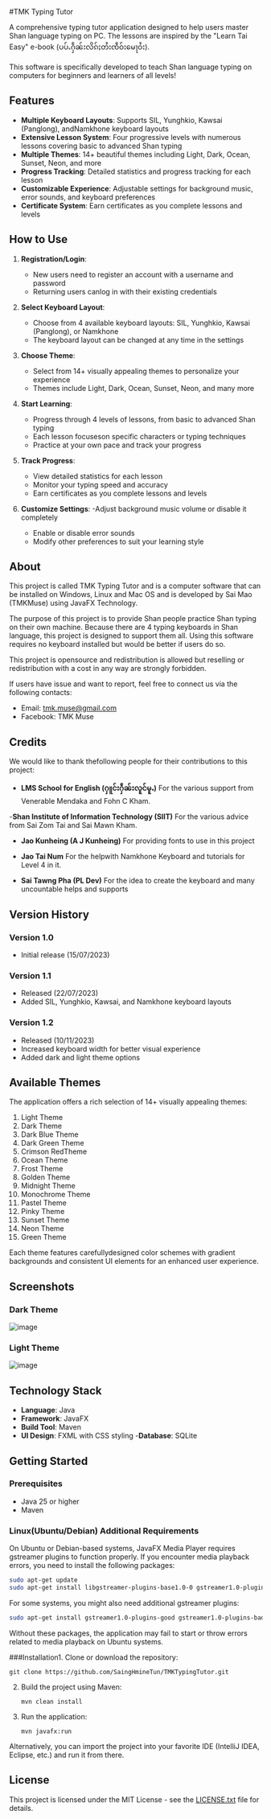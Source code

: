 #TMK Typing Tutor

A comprehensive typing tutor application designed to help users master Shan language typing on PC. The lessons are inspired by the "Learn Tai Easy" e-book (ပပ်ႉႁဵၼ်းလိၵ်ႈတႆးၸဵဝ်းမေႃဝႆး).

This software is specifically developed to teach Shan language typing on computers for beginners and learners of all levels!

## Features

- **Multiple Keyboard Layouts**: Supports SIL, Yunghkio, Kawsai (Panglong), andNamkhone keyboard layouts
- **Extensive Lesson System**: Four progressive levels with numerous lessons covering basic to advanced Shan typing
- **Multiple Themes**: 14+ beautiful themes including Light, Dark, Ocean, Sunset, Neon, and more
- **Progress Tracking**: Detailed statistics and progress tracking for each lesson
- **Customizable Experience**: Adjustable settings for background music, error sounds, and keyboard preferences
- **Certificate System**: Earn certificates as you complete lessons and levels

## How to Use

1. **Registration/Login**: 
   - New users need to register an account with a username and password
   - Returning users canlog in with their existing credentials

2. **Select Keyboard Layout**:
   - Choose from 4 available keyboard layouts: SIL, Yunghkio, Kawsai (Panglong), or Namkhone
   - The keyboard layout can be changed at any time in the settings

3. **Choose Theme**:
   - Select from 14+ visually appealing themes to personalize your experience
   - Themes include Light, Dark, Ocean, Sunset, Neon, and many more

4. **Start Learning**:
   - Progress through 4 levels of lessons, from basic to advanced Shan typing
   - Each lesson focuseson specific characters or typing techniques
   - Practice at your own pace and track your progress

5. **Track Progress**:
   - View detailed statistics for each lesson
   - Monitor your typing speed and accuracy
   - Earn certificates as you complete lessons and levels

6. **Customize Settings**:
   -Adjust background music volume or disable it completely
   - Enable or disable error sounds
   - Modify other preferences to suit your learning style

## About

This project is called TMK Typing Tutor and is a computer software that can be installed on Windows, Linux and Mac OS and is developed by Sai Mao (TMKMuse) using JavaFX Technology.

The purpose of this project is to provide Shan people practice Shan typing on their own machine. Because there are 4 typing keyboards in Shan language, this project is designed to support them all. Using this software requires no keyboard installed but would be better if users do so.

This project is opensource and redistribution is allowed but reselling or redistribution with a cost in any way are strongly forbidden.

If users have issue and want to report, feel free to connect us via the following contacts:
- Email: tmk.muse@gmail.com
- Facebook: TMK Muse

## Credits

We would like to thank thefollowing people for their contributions to this project:

- **LMS School for English (ႁူင်းႁဵၼ်းလူင်မူႉ)**
  For the various support from Venerable Mendaka and Fohn C Kham.

-**Shan Institute of Information Technology (SIIT)**
  For the various advice from Sai Zom Tai and Sai Mawn Kham.

- **Jao Kunheing (A J Kunheing)**
  For providing fonts to use in this project

- **Jao Tai Num**
  For the helpwith Namkhone Keyboard and tutorials for Level 4 in it.

- **Sai Tawng Pha (PL Dev)**
  For the idea to create the keyboard and many uncountable helps and supports

## Version History

### Version 1.0
- Initial release (15/07/2023)

### Version 1.1
- Released (22/07/2023)
- Added SIL, Yunghkio, Kawsai, and Namkhone keyboard layouts

### Version 1.2
- Released (10/11/2023)
- Increased keyboard width for better visual experience
- Added dark and light theme options

## Available Themes

The application offers a rich selection of 14+ visually appealing themes:

1. Light Theme
2. Dark Theme
3. Dark Blue Theme
4. Dark Green Theme
5. Crimson RedTheme
6. Ocean Theme
7. Frost Theme
8. Golden Theme
9. Midnight Theme
10. Monochrome Theme
11. Pastel Theme
12. Pinky Theme
13. Sunset Theme
14. Neon Theme
15. Green Theme

Each theme features carefullydesigned color schemes with gradient backgrounds and consistent UI elements for an enhanced user experience.

## Screenshots

### Dark Theme

![image](https://github.com/SaingHmineTun/TMKTypingTutor/assets/41017501/38ad360f-9626-466b-9f3e-aef857c97037)

### Light Theme

![image](https://github.com/SaingHmineTun/TMKTypingTutor/assets/41017501/87320b4e-676e-454a-8afa-80140f504a1e)

## Technology Stack

- **Language**: Java
- **Framework**: JavaFX
- **Build Tool**: Maven
- **UI Design**: FXML with CSS styling
-**Database**: SQLite

## Getting Started

### Prerequisites
- Java 25 or higher
- Maven

### Linux(Ubuntu/Debian) Additional Requirements
On Ubuntu or Debian-based systems, JavaFX Media Player requires gstreamer plugins to function properly. If you encounter media playback errors, you need to install the following packages:

```bash
sudo apt-get update
sudo apt-get install libgstreamer-plugins-base1.0-0 gstreamer1.0-plugins-base libgstreamer1.0-0
```

For some systems, you might also need additional gstreamer plugins:

```bash
sudo apt-get install gstreamer1.0-plugins-good gstreamer1.0-plugins-bad gstreamer1.0-plugins-ugly
```

Without these packages, the application may fail to start or throw errors related to media playback on Ubuntu systems.

###Installation1. Clone or download the repository:
   ```
   git clone https://github.com/SaingHmineTun/TMKTypingTutor.git
   ```

2. Build the project using Maven:
   ```
   mvn clean install
   ```

3. Run the application:
   ```
   mvn javafx:run
   ```

Alternatively, you can import the project into your favorite IDE (IntelliJ IDEA, Eclipse, etc.) and run it from there.

## License

This project is licensed under the MIT License - see the [LICENSE.txt](LICENSE.txt) file for details.